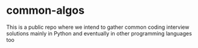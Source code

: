 # common-algos
This is a public repo where we intend to gather common coding interview solutions mainly in Python and eventually in other programming languages too
